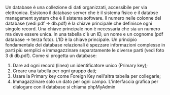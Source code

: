 Un database è una collezione di dati organizzati, accessibile per via elettronica.
Esistono il database server che è il sistema fisico e il databse management system che è il sistema software.
Il numero nelle colonne del database (vedi pdf -> db.pdf) è la chiave principale che definisce ogni singolo record.
Una chiave principale non è necessaria che sia un numero ma deve essere unica.
In una tabella c'è un ID, un nome e un cognome (pdf database -> terza foto).
L'ID è la chiave principale.
Un principio fondamentale dei database relazionali è spezzare informazioni complesse in parti più semplici e immagazzinare separatamente le diverse parti (vedi foto 3 di db.pdf).
Come si progetta un database:
1) Dare ad ogni record (linea) un identificatore unico (Primary key);
2) Creare una tabella per ogni gruppo dati;
3) Usare la Primary key come Foreign Key nell'altra tabella per collegarle;
4) Immagazzinare solo un dato per ogni campo.
L'interfaccia grafica per dialogare con il database si chiama phpMyAdmin